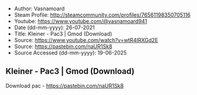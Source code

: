 - Author: Vasnamoard
- Steam Profile: http://steamcommunity.com/profiles/76561198350705116
- Youtube: https://www.youtube.com/@vasnamoard941
- Date (dd-mm-yyyy): 26-07-2021
- Title: Kleiner - Pac3 | Gmod (Download)
- Source: https://www.youtube.com/watch?v=wtR4IRXGd2E
- Source: https://pastebin.com/naUR1Sk8
- Source Accessed (dd-mm-yyyy): 19-06-2025

## Kleiner - Pac3 | Gmod (Download)

Download pac - https://pastebin.com/naUR1Sk8